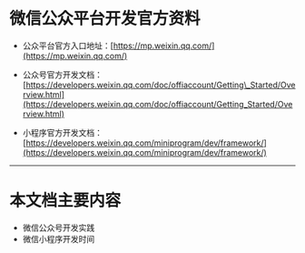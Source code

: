 # 微信公众平台开发官方资料

* 公众平台官方入口地址：[https://mp.weixin.qq.com/](https://mp.weixin.qq.com/)

* 公众号官方开发文档：[https://developers.weixin.qq.com/doc/offiaccount/Getting\_Started/Overview.html](https://developers.weixin.qq.com/doc/offiaccount/Getting_Started/Overview.html)

* 小程序官方开发文档：[https://developers.weixin.qq.com/miniprogram/dev/framework/](https://developers.weixin.qq.com/miniprogram/dev/framework/)

----

# 本文档主要内容

* 微信公众号开发实践
* 微信小程序开发时间



